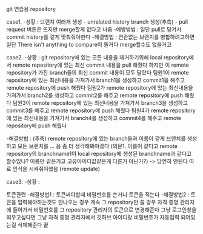 git 연습용 repository



case1.
-상황 : 브랜치 여러개 생성 - unrelated history branch 생성(추측) - pull request 버튼은 뜨지만 merge할게 없다고 나옴
-예방방법 : 일단 pull로 당겨서 commit history를 같게 맞춰줘야한다
-해결방법 :  연관없는 브랜치를 병합하려고하면 일단 There isn't anything to compare이 뜰거다
merge할수도 없을거고



case2.
-상황 : 
git repository에 있는 모든 내용을 제거하기위해 local repository에서 remote repository에 있는 최신 commit 내용을 pull 해줬다
하지만 이 remote repository가 가진 branch들의 최신 commit 내용이 모두 달랐다 
팀원1이 remote repository에 있는 최신내용을 가져가서 branch1을 생성하고 commit1을 해주고 remote repository에 push 해줬다
팀원2가 remote repository에 있는 최신내용을 가져가서 branch2를 생성하고 commit2를 해주고 remote repository에 push 해줬다
팀원3이 remote repository에 있는 최신내용을 가져가서 branch3을 생성하고 commit3를 해주고 remote repository에 push 해줬다
팀원4가 remote repository에 있는 최신내용을 가져가서 branch4를 생성하고 commit4를 해주고 remote repository에 push 해줬다

-해결방법 : (추측) remote repository에 있는 branch들과 이름이 같게 브랜치를 생성하고 모든 브랜치를 ... 음 좀 더 생각해봐야겠다 (의문1. 이름이 같다고 remote repository의 branchname1이 local repository에 생성된 branchname과 같다고 할수있나? 이름만 같은거고 고유아이디값같은게 다른거 아닌가?) -> 당연히 안된다 따로 인식을 시켜줘야했음 (remote update)


case3.
-상황 : 


토큰관련 
-해결방법1 : 토큰써야할때 비밀번호를 쓴거니 토큰을 적는다
-해결방법2 : 토큰을 입력해야하는것도 안나오는 경우 계속 그 repository만 쓸 경우 자격 증명 관리자에 들어가서 비밀번호를 그 repository 관리자의 토큰으로 변경해준다 그냥 로그인창을 띄우고싶다면 그냥 자격 증명 관리자에서 깃허브 아이디랑 비밀번호가 자동입력 되어있는걸 삭제해준다 끝



